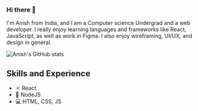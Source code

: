 ### Hi there 👋

I'm Anish from India, and I am a Computer science Undergrad and a web developer. I really enjoy learning languages and frameworks like React, JavaScript, as well as work in Figma. I also enjoy wireframing, UI/UX, and design in general. 

![Anish's GitHub stats](https://github-readme-stats.vercel.app/api?username=anishpras&count_private=true)


## Skills and Experience
* ⚛ React
* 📱 NodeJS
* 💻 HTML, CSS, JS
